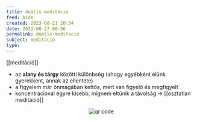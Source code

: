 ```yaml
---
title: duális meditáció
feed: hide
created: 2023-08-21 20:34
date: 2023-08-27 08:56
permalink: dualis-meditacio
subject: meditáció
type: 
---
```


[[meditáció]]

* az **alany és tárgy** közötti különbség (ahogy egyébként élünk gyerekként, annak az ellentéte)
* a figyelem már önmagában kettős, mert van figyelő és megfigyelt
* koncentrációval egyre kisebb, mígnem eltűnik a távolság -> [[osztatlan meditáció]]



<p style="text-align: center;"><img src="https://chart.googleapis.com/chart?cht=qr&chl=https://notes.andrasdenes.com/dualis-meditacio&chs=180x180&choe=UTF-8&chld=L|2" alt="qr code"></p>


